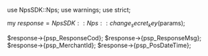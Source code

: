 use NpsSDK::Nps;
use warnings;
use strict;

my $response = NpsSDK::Nps::change_secret_key($params);

$response->{psp_ResponseCod};
$response->{psp_ResponseMsg};
$response->{psp_MerchantId};
$response->{psp_PosDateTime};
